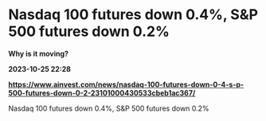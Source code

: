 # Nasdaq 100 futures down 0.4%, S&P 500 futures down 0.2%
**Why is it moving?**

**2023-10-25 22:28**

**https://www.ainvest.com/news/nasdaq-100-futures-down-0-4-s-p-500-futures-down-0-2-23101000430533cbeb1ac367/**

Nasdaq 100 futures down 0.4%, S&P 500 futures down 0.2%